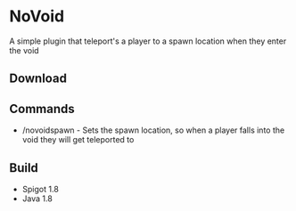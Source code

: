 # NoVoid
A simple plugin that teleport's a player to a spawn location when they enter the void

## Download

## Commands
* /novoidspawn - Sets the spawn location, so when a player falls into the void they will get teleported to

## Build
* Spigot 1.8
* Java 1.8